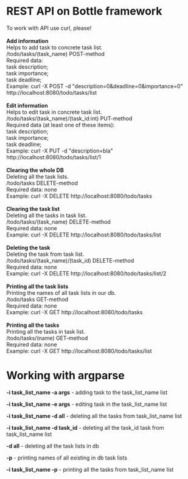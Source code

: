 # REST API on Bottle framework
To work with API use curl, please!<br/>
<br/>
<strong> Add information</strong><br/>
Helps to add task to concrete task list.<br/>
/todo/tasks/(task_name) POST-method<br/>
Required data:<br/>
task description;<br/>
task importance;<br/>
task deadline;<br/>
Example: curl -X POST -d "description=0&deadline=0&importance=0" http://localhost:8080/todo/tasks/list
<br/>
<br/><strong>Edit information</strong><br/>
Helps to edit task in concrete task list.<br/>
/todo/tasks/(task_name)/(task_id:int) PUT-method<br/>
Required data (at least one of these items):<br/>
task description;<br/>
task importance;<br/>
task deadline;<br/>
Example: curl -X PUT -d "description=bla" http://localhost:8080/todo/tasks/list/1
<br/>
<br/><strong>Clearing the whole DB</strong><br/>
Deleting all the task lists.<br/>
/todo/tasks DELETE-method<br/>
Required data: none<br/>
Example: curl -X DELETE http://localhost:8080/todo/tasks
<br/>
<br/><strong>Clearing the task list</strong><br/>
Deleting all the tasks in task list.<br/>
/todo/tasks/(task_name) DELETE-method<br/>
Required data: none<br/>
Example: curl -X DELETE http://localhost:8080/todo/tasks/list
<br/>
<br/><strong>Deleting the task</strong><br/>
Deleting the task from task list.<br/>
/todo/tasks/(task_name)/(task_id) DELETE-method<br/>
Required data: none<br/>
Example: curl -X DELETE http://localhost:8080/todo/tasks/list/2
<br/>
<br/><strong>Printing all the task lists</strong><br/>
Printing the names of all task lists in our db.<br/>
/todo/tasks GET-method<br/>
Required data: none<br/>
Example: curl -X GET http://localhost:8080/todo/tasks
<br/>
<br/><strong>Printing all the tasks</strong><br/>
Printing all the tasks in task list.<br/>
/todo/tasks/(name) GET-method<br/>
Required data: none<br/>
Example: curl -X GET http://localhost:8080/todo/tasks/list

# Working with argparse

<strong>-i task_list_name -a args</strong> - adding task to the task_list_name list

<strong>-i task_list_name -e args</strong> - editing task in the task_list_name list

<strong>-i task_list_name -d all</strong> - deleting all the tasks from task_list_name list

<strong>-i task_list_name -d task_id</strong> - deleting all the task_id task from task_list_name list

<strong>-d all</strong> - deleting all the task lists in db

<strong>-p</strong> - printing names of all existing in db task lists

<strong>-i task_list_name -p</strong> - printing all the tasks from task_list_name list